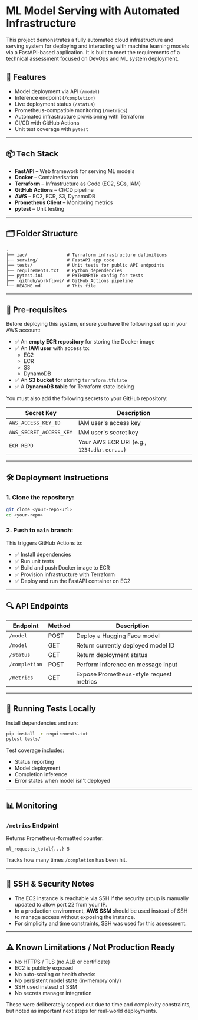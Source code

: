 # ML Model Serving with Automated Infrastructure

This project demonstrates a fully automated cloud infrastructure and serving system for deploying and interacting with machine learning models via a FastAPI-based application. It is built to meet the requirements of a technical assessment focused on DevOps and ML system deployment.

## 🚀 Features

- Model deployment via API (`/model`)
- Inference endpoint (`/completion`)
- Live deployment status (`/status`)
- Prometheus-compatible monitoring (`/metrics`)
- Automated infrastructure provisioning with Terraform
- CI/CD with GitHub Actions
- Unit test coverage with `pytest`

---

## 📦 Tech Stack

- **FastAPI** – Web framework for serving ML models  
- **Docker** – Containerisation  
- **Terraform** – Infrastructure as Code (EC2, SGs, IAM)  
- **GitHub Actions** – CI/CD pipeline  
- **AWS** – EC2, ECR, S3, DynamoDB  
- **Prometheus Client** – Monitoring metrics  
- **pytest** – Unit testing

---

## 🗂 Folder Structure

```
.
├── iac/               # Terraform infrastructure definitions
├── serving/           # FastAPI app code
├── tests/             # Unit tests for public API endpoints
├── requirements.txt   # Python dependencies
├── pytest.ini         # PYTHONPATH config for tests
├── .github/workflows/ # GitHub Actions pipeline
└── README.md          # This file
```

---

## 🔧 Pre-requisites

Before deploying this system, ensure you have the following set up in your AWS account:

- ✅ An **empty ECR repository** for storing the Docker image  
- ✅ An **IAM user** with access to:  
  - EC2  
  - ECR  
  - S3  
  - DynamoDB  
- ✅ An **S3 bucket** for storing `terraform.tfstate`  
- ✅ A **DynamoDB table** for Terraform state locking  

You must also add the following secrets to your GitHub repository:

| Secret Key               | Description                             |
|--------------------------|-----------------------------------------|
| `AWS_ACCESS_KEY_ID`      | IAM user's access key                   |
| `AWS_SECRET_ACCESS_KEY`  | IAM user's secret key                   |
| `ECR_REPO`               | Your AWS ECR URI (e.g., `1234.dkr.ecr...`) |

---

## 🛠 Deployment Instructions

### 1. Clone the repository:
```bash
git clone <your-repo-url>
cd <your-repo>
```

### 2. Push to `main` branch:

This triggers GitHub Actions to:
- ✅ Install dependencies  
- ✅ Run unit tests  
- ✅ Build and push Docker image to ECR  
- ✅ Provision infrastructure with Terraform  
- ✅ Deploy and run the FastAPI container on EC2

---

## 🔍 API Endpoints

| Endpoint       | Method | Description                              |
|----------------|--------|------------------------------------------|
| `/model`       | POST   | Deploy a Hugging Face model              |
| `/model`       | GET    | Return currently deployed model ID       |
| `/status`      | GET    | Return deployment status                 |
| `/completion`  | POST   | Perform inference on message input       |
| `/metrics`     | GET    | Expose Prometheus-style request metrics  |

---

## 🧪 Running Tests Locally

Install dependencies and run:

```bash
pip install -r requirements.txt
pytest tests/
```

Test coverage includes:
- Status reporting
- Model deployment
- Completion inference
- Error states when model isn't deployed

---

## 📊 Monitoring

### `/metrics` Endpoint  
Returns Prometheus-formatted counter:

```
ml_requests_total{...} 5
```

Tracks how many times `/completion` has been hit.

---

## 🔐 SSH & Security Notes

- The EC2 instance is reachable via SSH if the security group is manually updated to allow port 22 from your IP.
- In a production environment, **AWS SSM** should be used instead of SSH to manage access without exposing the instance.
- For simplicity and time constraints, SSH was used for this assessment.

---

## ⚠️ Known Limitations / Not Production Ready

- No HTTPS / TLS (no ALB or certificate)  
- EC2 is publicly exposed  
- No auto-scaling or health checks  
- No persistent model state (in-memory only)  
- SSH used instead of SSM  
- No secrets manager integration  

These were deliberately scoped out due to time and complexity constraints, but noted as important next steps for real-world deployments.